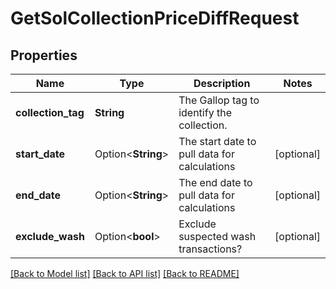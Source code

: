 # GetSolCollectionPriceDiffRequest

## Properties

Name | Type | Description | Notes
------------ | ------------- | ------------- | -------------
**collection_tag** | **String** | The Gallop tag to identify the collection. | 
**start_date** | Option<**String**> | The start date to pull data for calculations | [optional]
**end_date** | Option<**String**> | The end date to pull data for calculations | [optional]
**exclude_wash** | Option<**bool**> | Exclude suspected wash transactions? | [optional]

[[Back to Model list]](../README.md#documentation-for-models) [[Back to API list]](../README.md#documentation-for-api-endpoints) [[Back to README]](../README.md)


